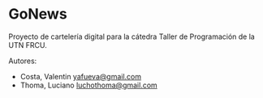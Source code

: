 # GoNews
Proyecto de cartelería digital para la cátedra Taller de Programación de la UTN FRCU.

Autores:
- Costa, Valentin <yafueva@gmail.com>
- Thoma, Luciano <luchothoma@gmail.com>
